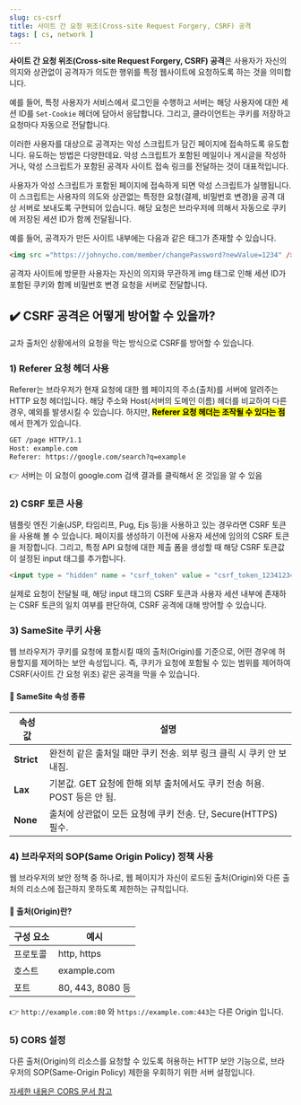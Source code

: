 ```yaml
---
slug: cs-csrf
title: 사이트 간 요청 위조(Cross-site Request Forgery, CSRF) 공격
tags: [ cs, network ]
---
```


**사이트 간 요청 위조(Cross-site Request Forgery, CSRF) 공격**은 사용자가 자신의 의지와 상관없이 공격자가 의도한 행위를 특정 웹사이트에 요청하도록 하는 것을 의미합니다.

예를 들어, 특정 사용자가 서비스에서 로그인을 수행하고 서버는 해당 사용자에 대한 세션 ID를 `Set-Cookie` 헤더에 담아서 응답합니다. 그리고, 클라이언트는 쿠키를 저장하고 요청마다 자동으로 전달합니다.

이러한 사용자를 대상으로 공격자는 악성 스크립트가 담긴 페이지에 접속하도록 유도합니다. 유도하는 방법은 다양한데요. 악성 스크립트가 포함된 메일이나 게시글을 작성하거나, 악성 스크립트가 포함된 공격자 사이트 접속 링크를 전달하는 것이 대표적입니다.

사용자가 악성 스크립트가 포함된 페이지에 접속하게 되면 악성 스크립트가 실행됩니다. 이 스크립트는 사용자의 의도와 상관없는 특정한 요청(결제, 비밀번호 변경)을 공격 대상 서버로 보내도록 구현되어 있습니다. 해당 요청은 브라우저에 의해서 자동으로 쿠키에 저장된 세션 ID가 함께 전달됩니다.

예를 들어, 공격자가 만든 사이트 내부에는 다음과 같은 태그가 존재할 수 있습니다.
```html
<img src ="https://johnycho.com/member/changePassword?newValue=1234" />
```
공격자 사이트에 방문한 사용자는 자신의 의지와 무관하게 img 태그로 인해 세션 ID가 포함된 쿠키와 함께 비밀번호 변경 요청을 서버로 전달합니다.

## ✔️ CSRF 공격은 어떻게 방어할 수 있을까?
교차 출처인 상황에서의 요청을 막는 방식으로 CSRF를 방어할 수 있습니다.

### 1) Referer 요청 헤더 사용
Referer는 브라우저가 현재 요청에 대한 웹 페이지의 주소(출처)를 서버에 알려주는 HTTP 요청 헤더입니다.
해당 주소와 Host(서버의 도메인 이름) 헤더를 비교하여 다른 경우, 예외를 발생시킬 수 있습니다. 하지만, <mark>**Referer 요청 헤더는 조작될 수 있다는 점**</mark>에서 한계가 있습니다.
```html
GET /page HTTP/1.1
Host: example.com
Referer: https://google.com/search?q=example
```
👉 서버는 이 요청이 google.com 검색 결과를 클릭해서 온 것임을 알 수 있음

### 2) CSRF 토큰 사용
템플릿 엔진 기술(JSP, 타임리프, Pug, Ejs 등)을 사용하고 있는 경우라면 CSRF 토큰을 사용해 볼 수 있습니다. 페이지를 생성하기 이전에 사용자 세션에 임의의 CSRF 토큰을 저장합니다. 그리고, 특정 API 요청에 대한 제출 폼을 생성할 때 해당 CSRF 토큰값이 설정된 input 태그를 추가합니다.
```html
<input type = "hidden" name = "csrf_token" value = "csrf_token_12341234" />
```
실제로 요청이 전달될 때, 해당 input 태그의 CSRF 토큰과 사용자 세션 내부에 존재하는 CSRF 토큰의 일치 여부를 판단하여, CSRF 공격에 대해 방어할 수 있습니다.

### 3) SameSite 쿠키 사용
웹 브라우저가 쿠키를 요청에 포함시킬 때의 출처(Origin)를 기준으로, 어떤 경우에 허용할지를 제어하는 보안 속성입니다.
즉, 쿠키가 요청에 포함될 수 있는 범위를 제어하여 CSRF(사이트 간 요청 위조) 같은 공격을 막을 수 있습니다.

#### 📌 SameSite 속성 종류
| 속성 값   | 설명                                              |
|-----------|-------------------------------------------------|
| **Strict** | 완전히 같은 출처일 때만 쿠키 전송. 외부 링크 클릭 시 쿠키 안 보내짐.       |
| **Lax**    | 기본값. GET 요청에 한해 외부 출처에서도 쿠키 전송 허용. POST 등은 안 됨. |
| **None**   | 출처에 상관없이 모든 요청에 쿠키 전송. 단, Secure(HTTPS) 필수.     |

### 4) 브라우저의 SOP(Same Origin Policy) 정책 사용
웹 브라우저의 보안 정책 중 하나로, 웹 페이지가 자신이 로드된 출처(Origin)와 다른 출처의 리소스에 접근하지 못하도록 제한하는 규칙입니다.

#### 📌 출처(Origin)란?
| 구성 요소   | 예시              |
|------------|------------------|
| 프로토콜    | http, https       |
| 호스트      | example.com       |
| 포트        | 80, 443, 8080 등  |
👉 `http://example.com:80` 와 `https://example.com:443`는 다른 Origin 입니다.

### 5) CORS 설정
다른 출처(Origin)의 리소스를 요청할 수 있도록 허용하는 HTTP 보안 기능으로, 브라우저의 SOP(Same-Origin Policy) 제한을 우회하기 위한 서버 설정입니다.

[자세한 내용은 CORS 문서 참고](./cs-csrf)